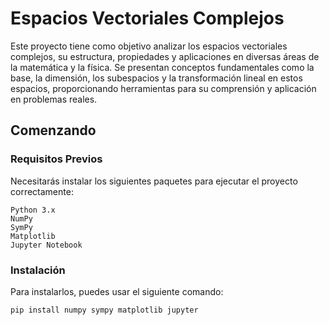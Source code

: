 # Espacios Vectoriales Complejos

Este proyecto tiene como objetivo analizar los espacios vectoriales complejos, su estructura, propiedades y aplicaciones en diversas áreas de la matemática y la física. Se presentan conceptos fundamentales como la base, la dimensión, los subespacios y la transformación lineal en estos espacios, proporcionando herramientas para su comprensión y aplicación en problemas reales.

## Comenzando


### Requisitos Previos

Necesitarás instalar los siguientes paquetes para ejecutar el proyecto correctamente:
```
Python 3.x
NumPy
SymPy
Matplotlib
Jupyter Notebook 
```

### Instalación

Para instalarlos, puedes usar el siguiente comando:

```
pip install numpy sympy matplotlib jupyter
```
